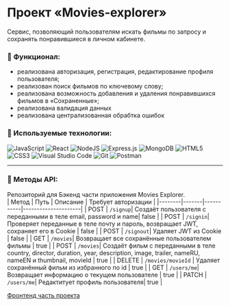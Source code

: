 # Проект «Movies-explorer»

Сервис, позволяющий пользователям искать фильмы по запросу и сохранять понравившиеся в личном кабинете.

### 🔧 Функционал:
-  реализована авторизация, регистрация, редактирование профиля пользователя;
-  реализован поиск фильмов по ключевому слову;
-  реализована возможность добавления и удаления понравившихся фильмов в «Сохраненные»;
-  реализована валидация данных
-  реализована централизованная обрабтка ошибок

### 🔧 Используемые технологии:

<img alt="JavaScript" src="https://img.shields.io/badge/javascript-%23323330.svg?&style=for-the-badge&logo=javascript&logoColor=%23F7DF1E"/> <img alt="React" src="https://img.shields.io/badge/react-%2320232a.svg?&style=for-the-badge&logo=react&logoColor=%2361DAFB"/> <img alt="NodeJS" src="https://img.shields.io/badge/node.js-%2343853D.svg?&style=for-the-badge&logo=node.js&logoColor=white"/> <img alt="Express.js" src="https://img.shields.io/badge/express.js-%23404d59.svg?&style=for-the-badge"/> <img alt="MongoDB" src ="https://img.shields.io/badge/MongoDB-%234ea94b.svg?&style=for-the-badge&logo=mongodb&logoColor=white"/> <img alt="HTML5" src="https://img.shields.io/badge/html5-%23E34F26.svg?&style=for-the-badge&logo=html5&logoColor=white"/> <img alt="CSS3" src="https://img.shields.io/badge/css3-%231572B6.svg?&style=for-the-badge&logo=css3&logoColor=white"/>
<img alt="Visual Studio Code" src="https://img.shields.io/badge/VisualStudioCode-0078d7.svg?&style=for-the-badge&logo=visual-studio-code&logoColor=white"/> <img alt="Git" src="https://img.shields.io/badge/git-%23F05033.svg?&style=for-the-badge&logo=git&logoColor=white"/> <img alt="Postman" src="https://img.shields.io/badge/Postman-FF6C37?style=for-the-badge&logo=postman&logoColor=red" /> 
____

### 🔧 Методы API:
Репозиторий для  Бэкенд части приложения Movies Explorer. </br>
| Метод  | Путь  | Описание | Требует авторизации |
|--------|-------|-----------|---------------------|
|  POST  | `/signup`| Cоздаёт пользователя с переданными в теле email, password и name|  false |
|  POST  | `/signin`| Проверяет переданные в теле почту и пароль, возвращает JWT,  сохраняет его в Cookie  |  false |
|  POST  | `/signout`| Удаляет JWT из Cookie  |  false |
|   GET  | `/movies`| Возвращает все сохранённые пользователем фильмы |  true  |
|  POST  | `/movies`| Создаёт фильм с переданными в теле country, director, duration, year, description, image, trailer, nameRU, nameEN и thumbnail, movieId  | true |
| DELETE | `/movies/movieId` | Удаляет сохранённый фильм из избранного по id  | true |
|   GET  | `/users/me`| Возвращает информацию о текущем пользователе |  true  |
|  PATCH | `/users/me`| Редактитует профиль пользователя|  true  |



[Фронтенд часть проекта](https://github.com/Anel1da/movies-explorer-frontend/)
